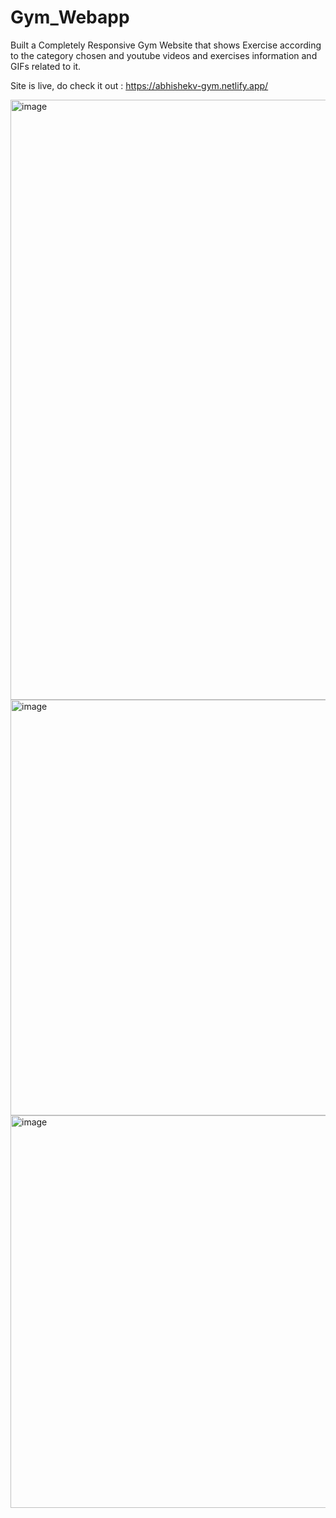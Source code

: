 # Gym_Webapp
Built a Completely Responsive Gym Website that shows Exercise according to the category chosen and youtube videos and exercises information and GIFs related to it.

Site is live, do check it out : https://abhishekv-gym.netlify.app/


<img width="960" alt="image" src="https://github.com/Abhishek100Verma/Gym_Webapp/assets/78490493/7d0aa7f7-792e-4601-bee3-944346c30c9b">

<img width="665" alt="image" src="https://github.com/Abhishek100Verma/Gym_Webapp/assets/78490493/36b64359-6281-4aaa-b4a9-be4a7c507776">

<img width="628" alt="image" src="https://github.com/Abhishek100Verma/Gym_Webapp/assets/78490493/bc1fc44c-f9a6-440c-8f4a-47ac4c10927d">


